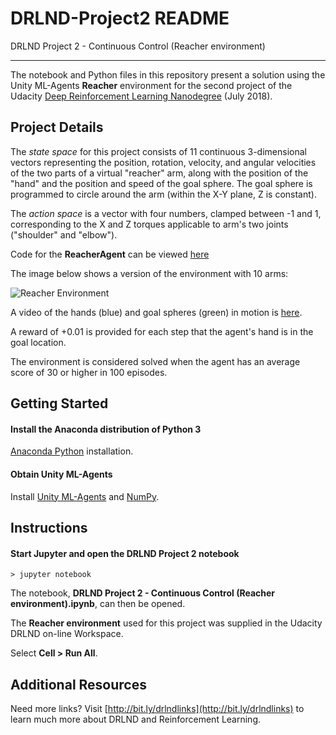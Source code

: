 # DRLND-Project2 README
DRLND Project 2 - Continuous Control (Reacher environment)

---

The notebook and Python files in this repository present a solution using the Unity ML-Agents **Reacher** environment for the second project of the Udacity [Deep Reinforcement Learning Nanodegree](https://www.udacity.com/course/deep-reinforcement-learning-nanodegree--nd893) (July 2018).

## Project Details

The *state space* for this project consists of 11 continuous 3-dimensional vectors representing the position, rotation, velocity, and angular velocities of the two parts of a virtual "reacher" arm, along with the position of the "hand" and the position and speed of the goal sphere. The goal sphere is programmed to circle around the arm (within the X-Y plane, Z is constant).

The *action space* is a vector with four numbers, clamped between -1 and 1, corresponding to the X and Z torques applicable to arm's two joints ("shoulder" and "elbow"). 

Code for the **ReacherAgent** can be viewed [here](https://github.com/Unity-Technologies/ml-agents/blob/master/UnitySDK/Assets/ML-Agents/Examples/Reacher/Scripts/ReacherAgent.cs)

The image below shows a version of the environment with 10 arms:

![Reacher Environment](reacher.png)

A video of the hands (blue) and goal spheres (green) in motion is [here](https://youtu.be/2N9EoF6pQyE).

A reward of +0.01 is provided for each step that the agent's hand is in the goal location.

The environment is considered solved when the agent has an average score of 30 or higher in 100 episodes.

## Getting Started

#### Install the Anaconda distribution of Python 3

[Anaconda Python](https://www.anaconda.com/download/#macos) installation.

#### Obtain Unity ML-Agents

Install [Unity ML-Agents](https://github.com/Unity-Technologies/ml-agents/blob/master/docs/Installation.md) and [NumPy](http://www.numpy.org/).

## Instructions

#### Start Jupyter and open the DRLND Project 2 notebook

```
> jupyter notebook
```

The notebook, **DRLND Project 2 - Continuous Control (Reacher environment).ipynb**, can then be opened.

The **Reacher environment** used for this project was supplied in the Udacity DRLND on-line Workspace.

Select **Cell > Run All**.

## Additional Resources

Need more links? Visit [http://bit.ly/drlndlinks](http://bit.ly/drlndlinks) to learn much more about DRLND and Reinforcement Learning.
